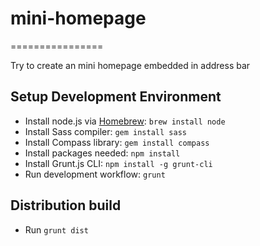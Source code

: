 # mini-homepage
================

Try to create an mini homepage embedded in address bar

## Setup Development Environment
- Install node.js via [Homebrew](http://brew.sh): `brew install node`
- Install Sass compiler: `gem install sass`
- Install Compass library: `gem install compass`
- Install packages needed: `npm install`
- Install Grunt.js CLI: `npm install -g grunt-cli`
- Run development workflow: `grunt`

## Distribution build
- Run `grunt dist`
